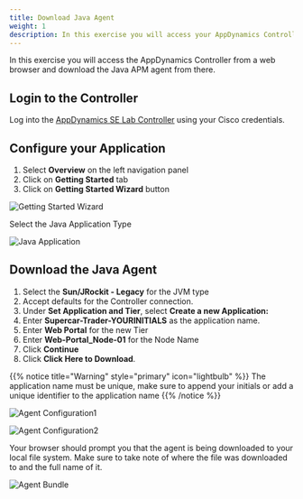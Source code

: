 ```yaml
---
title: Download Java Agent
weight: 1
description: In this exercise you will access your AppDynamics Controller from your web browser and download the Java APM agent from there.
---
```

In this exercise you will access the AppDynamics Controller from a web browser and download the Java APM agent from there.

## Login to the Controller
Log into the [AppDynamics SE Lab Controller](https://se-lab.saas.appdynamics.com/controller/) using your Cisco credentials. 

## Configure your Application

1. Select **Overview** on the left navigation panel
2. Click on **Getting Started** tab
3. Click on **Getting Started Wizard** button 

![Getting Started Wizard](images/agent-wizard-rz.png)  

Select the Java Application Type 
  
![Java Application](images/select-java-rz.png)

## Download the Java Agent

1. Select the **Sun/JRockit - Legacy** for the JVM type 
2. Accept defaults for the Controller connection.
3. Under **Set Application and Tier**, select **Create a new Application:**
4. Enter **Supercar-Trader-YOURINITIALS** as the application name. 
5. Enter **Web Portal** for the new Tier
6. Enter **Web-Portal_Node-01** for the Node Name
7. Click **Continue**
8. Click **Click Here to Download**.

{{% notice title="Warning" style="primary"  icon="lightbulb" %}}
The application name must be unique, make sure to append your initials or add a unique identifier to the application name
{{% /notice %}}

![Agent Configuration1](images/java-agent-config1-rz.png)

![Agent Configuration2](images/java-agent-config2-rz.png)


Your browser should prompt you that the agent is being downloaded to your local file system. Make sure to take note of where the file was downloaded to and the full name of it. 

![Agent Bundle](images/agent-bundle-rz.png)

